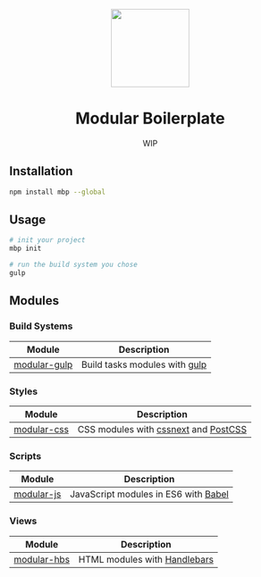<p align="center">
    <a href="https://github.com/modularbp/modular-boilerplate">
        <img src="https://user-images.githubusercontent.com/4596862/37635200-aa3271b2-2bd0-11e8-8a65-9cafa0addd67.png" height="140">
    </a>
</p>
<h1 align="center">Modular Boilerplate</h1>
<p align="center">WIP</p>

## Installation
```sh
npm install mbp --global

```

## Usage
```sh
# init your project
mbp init

# run the build system you chose
gulp

```

## Modules

### Build Systems
| Module | Description |
| ------ | ----------- |
| [modular-gulp] | Build tasks modules with [gulp] |

### Styles
| Module | Description |
| ------ | ----------- |
| [modular-css] | CSS modules with [cssnext] and [PostCSS] |

### Scripts
| Module | Description |
| ------ | ----------- |
| [modular-js] | JavaScript modules in ES6 with [Babel] |

### Views
| Module | Description |
| ------ | ----------- |
| [modular-hbs] | HTML modules with [Handlebars] |

[modular-boilerplate]: https://github.com/modularbp/modular-boilerplate
[modular-gulp]: https://github.com/modularbp/modular-gulp
[modular-css]: https://github.com/modularbp/modular-css
[modular-js]: https://github.com/modularbp/modular-js
[modular-hbs]: https://github.com/modularbp/modular-hbs

[Slush]: https://github.com/slushjs/slush
[gulp]: https://github.com/gulpjs/gulp
[cssnext]: https://github.com/MoOx/postcss-cssnext
[PostCSS]: https://github.com/postcss/postcss
[Babel]: https://github.com/babel/babel
[Handlebars]: https://github.com/wycats/handlebars.js

